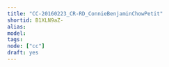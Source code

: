```yaml
---
title: "CC-20160223_CR-RD_ConnieBenjaminChowPetit"
shortid: B1XLN9aZ-
alias:
model:
tags:
node: ["cc"]
draft: yes
---
```

 
